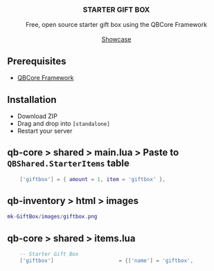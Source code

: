 <h3 align="center">STARTER GIFT BOX</h3>

  <p align="center">
    Free, open source starter gift box using the QBCore Framework
    <br />
    <br />
    <a href="https://youtu.be/mtoYvVRTMK4">Showcase</a>
  </p>
</p>

## Prerequisites

* [QBCore Framework](https://github.com/qbcore-framework)

## Installation

* Download ZIP
* Drag and drop into `[standalone]`
* Restart your server

## qb-core > shared > main.lua > Paste to `QBShared.StarterItems` table
```lua
    ['giftbox'] = { amount = 1, item = 'giftbox' },
```

## qb-inventory > html > images
```lua
mk-GiftBox/images/giftbox.png
```

## qb-core > shared > items.lua
```lua
	-- Starter Gift Box
	['giftbox']             		= {['name'] = 'giftbox',                		['label'] = 'Starter Gift Box',       	['weight'] = 0,         ['type'] = 'item',      ['image'] = 'giftbox.png',     		    ['unique'] = true,      ['useable'] = true,     ['shouldClose'] = true,   ['combinable'] = nil,   ['description'] = 'A Present with various items'},
```
